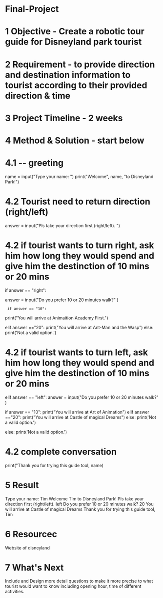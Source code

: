 # Final-Project
# 1 Objective - Create a robotic tour guide for Disneyland park tourist
# 2 Requirement - to provide direction and destination information to tourist according to their provided direction & time
# 3 Project Timeline - 2 weeks
# 4 Method & Solution - start below
# 4.1 -- greeting 
name = input("Type your name: ")
print("Welcome", name, "to Disneyland Park!")

# 4.2 Tourist need to return direction (right/left)
answer = input("Pls take your direction first (right/left). ")

# 4.2 if tourist wants to turn right, ask him how long they would spend and give him the destinction of 10 mins or 20 mins
if answer == "right":

  answer = input("Do you prefer 10 or 20 minutes walk?" )

     if answer == "10":
 
  print("You will arrive at Animaition Academy First.")


  elif answer =="20":
  print("You will arrive at Ant-Man and the Wasp")
  else:
  print('Not a valid option.')

# 4.2 if tourist wants to turn left, ask him how long they would spend and give him the destinction of 10 mins or 20 mins  
elif answer == "left":
answer = input("Do you prefer 10 or 20 minutes walk?" )

if answer == "10":
  print("You will arrive at Art of Animation")
  elif answer =="20":
  print("You will arrive at Castle of magical Dreams")
  else:
  print('Not a valid option.')

else:
print('Not a valid option.')

# 4.2 complete conversation
print("Thank you for trying this guide tool, name)

# 5 Result 
Type your name: Tim
Welcome Tim to Disneyland Park!
Pls take your direction first (right/left). left
Do you prefer 10 or 20 minutes walk? 20
You will arrive at Castle of magical Dreams
Thank you for trying this guide tool, Tim

# 6 Resourcec
Website of disneyland 

# 7 What's Next
Include and Design more detail questions to make it more precise to what tourist would want to know including opening hour, time of different activities.